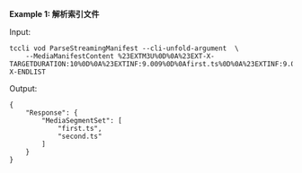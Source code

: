 **Example 1: 解析索引文件**



Input: 

```
tccli vod ParseStreamingManifest --cli-unfold-argument  \
    --MediaManifestContent %23EXTM3U%0D%0A%23EXT-X-TARGETDURATION:10%0D%0A%23EXTINF:9.009%0D%0Afirst.ts%0D%0A%23EXTINF:9.009%0D%0Asecond.ts%0D%0A%23EXT-X-ENDLIST
```

Output: 
```
{
    "Response": {
        "MediaSegmentSet": [
            "first.ts",
            "second.ts"
        ]
    }
}
```

